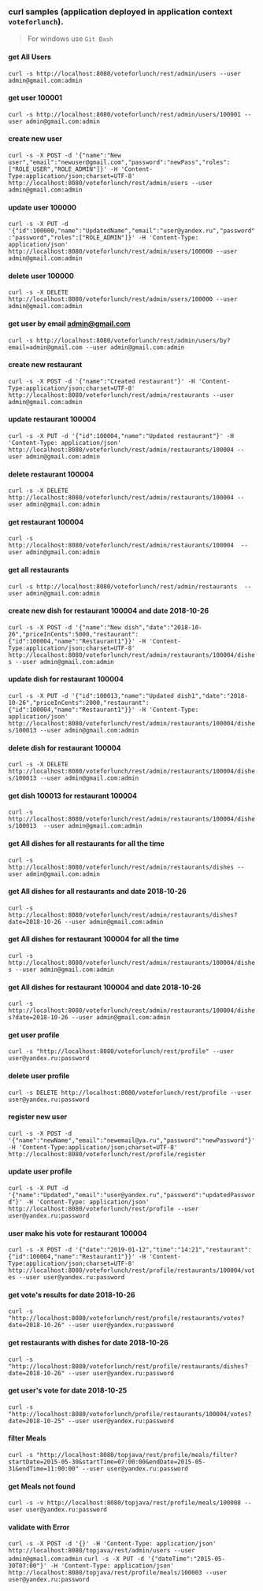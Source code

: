 ### curl samples (application deployed in application context `voteforlunch`).
> For windows use `Git Bash`

#### get All Users
`curl -s http://localhost:8080/voteforlunch/rest/admin/users --user admin@gmail.com:admin`

#### get user 100001
`curl -s http://localhost:8080/voteforlunch/rest/admin/users/100001 --user admin@gmail.com:admin`

#### create new user
`curl -s -X POST -d '{"name":"New user","email":"newuser@gmail.com","password":"newPass","roles":["ROLE_USER","ROLE_ADMIN"]}' -H 'Content-Type:application/json;charset=UTF-8' http://localhost:8080/voteforlunch/rest/admin/users --user admin@gmail.com:admin`

#### update user 100000
`curl -s -X PUT -d '{"id":100000,"name":"UpdatedName","email":"user@yandex.ru","password":"password","roles":["ROLE_ADMIN"]}' -H 'Content-Type: application/json' http://localhost:8080/voteforlunch/rest/admin/users/100000 --user admin@gmail.com:admin`

#### delete user 100000
`curl -s -X DELETE http://localhost:8080/voteforlunch/rest/admin/users/100000 --user admin@gmail.com:admin`

#### get user by email admin@gmail.com
`curl -s http://localhost:8080/voteforlunch/rest/admin/users/by?email=admin@gmail.com --user admin@gmail.com:admin`

#### create new restaurant
`curl -s -X POST -d '{"name":"Created restaurant"}' -H 'Content-Type:application/json;charset=UTF-8' http://localhost:8080/voteforlunch/rest/admin/restaurants --user admin@gmail.com:admin`

#### update restaurant 100004
`curl -s -X PUT -d '{"id":100004,"name":"Updated restaurant"}' -H 'Content-Type: application/json' http://localhost:8080/voteforlunch/rest/admin/restaurants/100004 --user admin@gmail.com:admin`

#### delete restaurant 100004
`curl -s -X DELETE http://localhost:8080/voteforlunch/rest/admin/restaurants/100004 --user admin@gmail.com:admin`

#### get restaurant 100004
`curl -s http://localhost:8080/voteforlunch/rest/admin/restaurants/100004  --user admin@gmail.com:admin`

#### get all restaurants
`curl -s http://localhost:8080/voteforlunch/rest/admin/restaurants  --user admin@gmail.com:admin`

#### create new dish for restaurant 100004 and date 2018-10-26
`curl -s -X POST -d '{"name":"New dish","date":"2018-10-26","priceInCents":5000,"restaurant":{"id":100004,"name":"Restaurant1"}}' -H 'Content-Type:application/json;charset=UTF-8' http://localhost:8080/voteforlunch/rest/admin/restaurants/100004/dishes --user admin@gmail.com:admin`

#### update dish for restaurant 100004
`curl -s -X PUT -d '{"id":100013,"name":"Updated dish1","date":"2018-10-26","priceInCents":2000,"restaurant":{"id":100004,"name":"Restaurant1"}}' -H 'Content-Type: application/json' http://localhost:8080/voteforlunch/rest/admin/restaurants/100004/dishes/100013 --user admin@gmail.com:admin`

#### delete dish for restaurant 100004
`curl -s -X DELETE http://localhost:8080/voteforlunch/rest/admin/restaurants/100004/dishes/100013 --user admin@gmail.com:admin`

#### get dish 100013 for restaurant 100004
`curl -s http://localhost:8080/voteforlunch/rest/admin/restaurants/100004/dishes/100013  --user admin@gmail.com:admin`

#### get All dishes for all restaurants for all the time
`curl -s http://localhost:8080/voteforlunch/rest/admin/restaurants/dishes --user admin@gmail.com:admin`

#### get All dishes for all restaurants and date 2018-10-26
`curl -s http://localhost:8080/voteforlunch/rest/admin/restaurants/dishes?date=2018-10-26 --user admin@gmail.com:admin`

#### get All dishes for restaurant 100004 for all the time
`curl -s http://localhost:8080/voteforlunch/rest/admin/restaurants/100004/dishes --user admin@gmail.com:admin`

#### get All dishes for restaurant 100004 and date 2018-10-26
`curl -s http://localhost:8080/voteforlunch/rest/admin/restaurants/100004/dishes?date=2018-10-26 --user admin@gmail.com:admin`

#### get user profile
`curl -s "http://localhost:8080/voteforlunch/rest/profile" --user user@yandex.ru:password`

#### delete user profile
`curl -s DELETE http://localhost:8080/voteforlunch/rest/profile --user user@yandex.ru:password`

#### register new user 
`curl -s -X POST -d '{"name":"newName","email":"newemail@ya.ru","password":"newPassword"}' -H 'Content-Type:application/json;charset=UTF-8' http://localhost:8080/voteforlunch/rest/profile/register`

#### update user profile
`curl -s -X PUT -d '{"name":"Updated","email":"user@yandex.ru","password":"updatedPassword"}' -H 'Content-Type: application/json' http://localhost:8080/voteforlunch/rest/profile --user user@yandex.ru:password`

#### user make his vote for restaurant 100004 
`curl -s -X POST -d '{"date":"2019-01-12","time":"14:21","restaurant":{"id":100004,"name":"Restaurant1"}}' -H 'Content-Type:application/json;charset=UTF-8' http://localhost:8080/voteforlunch/rest/profile/restaurants/100004/votes --user user@yandex.ru:password`

#### get vote's results for date 2018-10-26
`curl -s "http://localhost:8080/voteforlunch/rest/profile/restaurants/votes?date=2018-10-26" --user user@yandex.ru:password`

#### get restaurants with dishes for date 2018-10-26
`curl -s "http://localhost:8080/voteforlunch/rest/profile/restaurants/dishes?date=2018-10-26" --user user@yandex.ru:password`








#### get user's vote for date 2018-10-25
`curl -s "http://localhost:8080/voteforlunch/profile/restaurants/100004/votes?date=2018-10-25" --user user@yandex.ru:password`





#### filter Meals
`curl -s "http://localhost:8080/topjava/rest/profile/meals/filter?startDate=2015-05-30&startTime=07:00:00&endDate=2015-05-31&endTime=11:00:00" --user user@yandex.ru:password`

#### get Meals not found
`curl -s -v http://localhost:8080/topjava/rest/profile/meals/100008 --user user@yandex.ru:password`




#### validate with Error
`curl -s -X POST -d '{}' -H 'Content-Type: application/json' http://localhost:8080/topjava/rest/admin/users --user admin@gmail.com:admin`
`curl -s -X PUT -d '{"dateTime":"2015-05-30T07:00"}' -H 'Content-Type: application/json' http://localhost:8080/topjava/rest/profile/meals/100003 --user user@yandex.ru:password`

